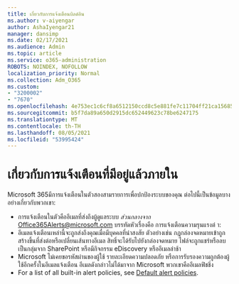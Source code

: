 ```yaml
---
title: เกี่ยวกับการแจ้งเตือนบิลด์อิน
ms.author: v-aiyengar
author: AshaIyengar21
manager: dansimp
ms.date: 02/17/2021
ms.audience: Admin
ms.topic: article
ms.service: o365-administration
ROBOTS: NOINDEX, NOFOLLOW
localization_priority: Normal
ms.collection: Adm_O365
ms.custom:
- "3200002"
- "7670"
ms.openlocfilehash: 4e753ec1c6cf8a6512150ccd8c5e881fe7c11704ff21ca15685a505a8f106da2
ms.sourcegitcommit: b5f7da89a650d2915dc652449623c78be6247175
ms.translationtype: MT
ms.contentlocale: th-TH
ms.lasthandoff: 08/05/2021
ms.locfileid: "53995424"
---
```

# <a name="about-built-in-alerts"></a>เกี่ยวกับการแจ้งเตือนที่มีอยู่แล้วภายใน

Microsoft 365มีการแจ้งเตือนในตัวสองสามรายการเพื่อปกป้องระบบของคุณ ต่อไปนี้เป็นข้อมูลบางอย่างเกี่ยวกับพวกเขา:

- การแจ้งเตือนในตัวคืออีเมลที่ส่งถึงผู้ดูแลระบบ *ส่วนกลางจาก* Office365Alerts@microsoft.com บรรทัดหัวเรื่องคือ การแจ้งเตือนความรุนแรงต่ <name of alert policy> า:
- อีเมลแจ้งเตือนเหล่านี้จะถูกส่งถึงคุณเมื่อมีบุคคลที่น่าสงสัย ตัวอย่างเช่น กฎกล่องจดหมายเข้าถูกสร้างขึ้นที่ส่งต่อหรือเปลี่ยนเส้นทางอีเมล สิทธิ์จะได้รับไปยังกล่องจดหมาย ไฟล์จะถูกแชร์หรือลบเป็นกลุ่มจาก SharePoint หรือมีกิจกรรม eDiscovery หรืออีเมลล่าช้า
- Microsoft ไม่เคยขอรหัสผ่านของผู้ใช้ รายละเอียดความปลอดภัย หรือการรับรองความถูกต้องผู้ใช้อีกครั้งในอีเมลแจ้งเตือน อีเมลดังกล่าวไม่ได้มาจาก Microsoft พวกเขาคืออีเมลฟิชชิ่ง
- For a list of all built-in alert policies, see [Default alert policies](https://go.microsoft.com/fwlink/?linkid=2103170).